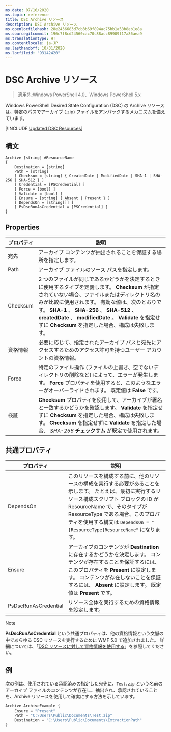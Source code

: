 ```yaml
---
ms.date: 07/16/2020
ms.topic: reference
title: DSC Archive リソース
description: DSC Archive リソース
ms.openlocfilehash: 28e2436683d7cb3b69f894ac75bb1a58b8eb1e8a
ms.sourcegitcommit: 196c7f8cd24560cac70c88acc89909f17a86aea9
ms.translationtype: HT
ms.contentlocale: ja-JP
ms.lasthandoff: 10/31/2020
ms.locfileid: "93142420"
---
```

# <a name="dsc-archive-resource"></a>DSC Archive リソース

> 適用先:Windows PowerShell 4.0、Windows PowerShell 5.x

Windows PowerShell Desired State Configuration (DSC) の Archive リソースは、特定のパスでアーカイブ (.zip) ファイルをアンパックするメカニズムを備えています。

[!INCLUDE [Updated DSC Resources](../../../../../includes/dsc-resources.md)]

## <a name="syntax"></a>構文

```Syntax
Archive [string] #ResourceName
{
    Destination = [string]
    Path = [string]
    [ Checksum = [string] { CreatedDate | ModifiedDate | SHA-1 | SHA-256 | SHA-512 } ]
    [ Credential = [PSCredential] ]
    [ Force = [bool] ]
    [ Validate = [bool] ]
    [ Ensure = [string] { Absent | Present } ]
    [ DependsOn = [string[]] ]
    [ PsDscRunAsCredential = [PSCredential] ]
}
```

## <a name="properties"></a>Properties

|プロパティ |説明 |
|---|---|
| 宛先 | アーカイブ コンテンツが抽出されることを保証する場所を指定します。 |
| Path | アーカイブ ファイルのソース パスを指定します。 |
| Checksum | 2 つのファイルが同じであるかどうかを決定するときに使用するタイプを定義します。 **Checksum** が指定されていない場合、ファイルまたはディレクトリ名のみが比較に使用されます。 有効な値は、次のとおりです。 **SHA-1** 、 **SHA-256** 、 **SHA-512** 、 **createdDate** 、 **modifiedDate** 。 **Validate** を指定せずに **Checksum** を指定した場合、構成は失敗します。 |
| 資格情報 | 必要に応じて、指定されたアーカイブ パスと宛先にアクセスするためのアクセス許可を持つユーザー アカウントの資格情報。 |
| Force | 特定のファイル操作 (ファイルの上書き、空でないディレクトリの削除など) によって、エラーが発生します。 **Force** プロパティを使用すると、このようなエラーがオーバーライドされます。 既定値は **False** です。 |
| 検証| **Checksum** プロパティを使用して、アーカイブが署名と一致するかどうかを確認します。 **Validate** を指定せずに **Checksum** を指定した場合、構成は失敗します。 **Checksum** を指定せずに **Validate** を指定した場合、 _SHA-256_ **チェックサム** が既定で使用されます。 |

## <a name="common-properties"></a>共通プロパティ

|プロパティ |説明 |
|---|---|
|DependsOn |このリソースを構成する前に、他のリソースの構成を実行する必要があることを示します。 たとえば、最初に実行するリソース構成スクリプト ブロックの ID が ResourceName で、そのタイプが ResourceType である場合、このプロパティを使用する構文は `DependsOn = "[ResourceType]ResourceName"` になります。 |
|Ensure |アーカイブのコンテンツが **Destination** に存在するかどうかを決定します。 コンテンツが存在することを保証するには、このプロパティを **Present** に設定します。 コンテンツが存在しないことを保証するには、 **Absent** に設定します。 既定値は **Present** です。 |
|PsDscRunAsCredential |リソース全体を実行するための資格情報を設定します。 |

> [!NOTE]
> **PsDscRunAsCredential** という共通プロパティは、他の資格情報という文脈の中であらゆる DSC リソースを実行するために WMF 5.0 で追加されました。 詳細については、「[DSC リソースに対して資格情報を使用する](../../../configurations/runasuser.md)」を参照してください。

## <a name="example"></a>例

次の例は、使用されている承認済みの指定した宛先に、`Test.zip` という名前のアーカイブ ファイルのコンテンツが存在し、抽出され、承認されていることを、Archive リソースを使用して確実にする方法を示しています。

```powershell
Archive ArchiveExample {
    Ensure = "Present"
    Path = "C:\Users\Public\Documents\Test.zip"
    Destination = "C:\Users\Public\Documents\ExtractionPath"
}
```
